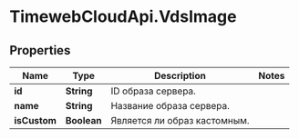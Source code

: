 # TimewebCloudApi.VdsImage

## Properties

Name | Type | Description | Notes
------------ | ------------- | ------------- | -------------
**id** | **String** | ID образа сервера. | 
**name** | **String** | Название образа сервера. | 
**isCustom** | **Boolean** | Является ли образ кастомным. | 


